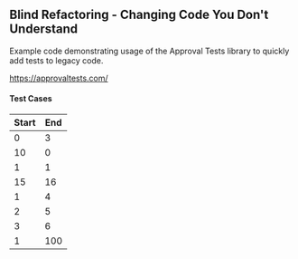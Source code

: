## Blind Refactoring - Changing Code You Don't Understand

Example code demonstrating usage of the Approval Tests library to quickly add tests to legacy code. 

https://approvaltests.com/

#### Test Cases

| Start | End |
|-------|-----|
| 0     | 3   |
| 10    | 0   |
| 1     | 1   |
| 15    | 16  |
| 1     | 4   |
| 2     | 5   |
| 3     | 6   |
| 1     | 100 |
 